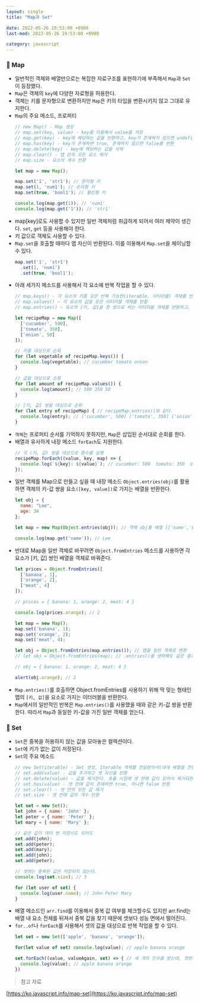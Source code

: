 ```yaml
---
layout: single
title: "Map과 Set"

date: 2022-05-26 19:53:00 +0900
last-mod: 2022-05-26 19:53:00 +0900

category: javascript
---
```

### 📌 Map
* 일반적인 객체와 배열만으로는 복잡한 자료구조를 표현하기에 부족해서 `Map`과 `Set`이 등장했다.
* `Map`은 객체의 `key`에 다양한 자료형을 허용한다.
* 객체는 키를 문자형으로 변환하지만 `Map`은 키의 타입을 변환시키지 않고 그대로 유지한다.
* `Map`의 주요 메소드, 프로퍼티
  ```javascript
  // new Map() - Map 생성
  // map.set(key, value) - key를 이용해서 value를 저장
  // map.get(key) - key에 해당하는 값을 반환하고, key가 존재하지 않으면 undefined를 반환
  // map.has(key) - key가 존재하면 true, 존재하지 않으면 false를 반환
  // map.delete(key) - key에 해당하는 값을 삭제
  // map.clear() - 맵 안의 모든 요소 제거
  // map.size - 요소의 개수 반환

  let map = new Map();

  map.set('1', 'str1'); // 문자형 키
  map.set(1, 'num1'); // 숫자형 키
  map.set(true, 'bool1'); // 불린형 키

  console.log(map.get(1)); // 'num1'
  console.log(map.get('1')); // 'str1'
  ```
* map[key]로도 사용할 수 있지만 일반 객체처럼 취급하게 되어서 여러 제약이 생긴다. `set`, `get` 등을 사용해야 한다.
* 키 값으로 객체도 사용할 수 있다.
* `Map.set`을 호출할 때마다 맵 자신이 반환된다. 이를 이용해서 `Map.set`을 체이닝할 수 있다.
  ```javascript
  map.set('1', 'str1')
    .set(1, 'num1')
    .set(true, 'bool1');
  ```
* 아래 세가지 메소드를 사용해서 각 요소에 반복 작업을 할 수 있다.
  ```javascript
  // map.keys() - 각 요소의 키를 모은 반복 가능한(iterable, 이터러블) 객체를 반환
  // map.values() – 각 요소의 값을 모은 이터러블 객체를 반환
  // map.entries() – 요소의 [키, 값]을 한 쌍으로 하는 이터러블 객체를 반환하고, 이 이터러블 객체는 for..of반복문의 기초로 쓰인다.

  let recipeMap = new Map([
    ['cucumber', 500],
    ['tomato', 350],
    ['onion', 50]
  ]);

  // 키를 대상으로 순회
  for (let vegetable of recipeMap.keys()) {
    console.log(vegetable); // cucumber tomato onion
  }

  // 값을 대상으로 순회
  for (let amount of recipeMap.values()) {
    console.log(amount); // 500 350 50
  }

  // [키, 값] 쌍을 대상으로 순회
  for (let entry of recipeMap) { // recipeMap.entries()와 같다.
    console.log(entry); // ['cucumber', 500] ['tomato', 350] ['onion', 50]
  }
  ```
* `객체`는 프로퍼티 순서를 기억하지 못하지만, `Map`은 삽입된 순서대로 순회를 한다.
* 배열과 유사하게 내장 메소드 `forEach`도 지원한다.
  ```javascript
  // 각 (키, 값) 쌍을 대상으로 함수를 실행
  recipeMap.forEach((value, key, map) => {
    console.log(`${key}: ${value}`); // cucumber: 500  tomato: 350  onion: 50
  });
  ```
* 일반 객체를 Map으로 만들고 싶을 때 내장 메소드 `Object.entries(obj)`를 활용하면 객체의 키-값 쌍을 요소`([key, value])`로 가지는 배열을 반환한다.
  ```javascript
  let obj = {
    name: "Lee",
    age: 34
  };

  let map = new Map(Object.entries(obj)); // 객체 obj를 배열 [['name','Lee'], ['age', 30]]로 바꾸고, 이 배열을 이용해 새로운 맵을 만들었다.

  console.log(map.get('name')); // Lee
  ```
* 반대로 Map을 일반 객체로 바꾸려면 `Object.fromEntries` 메소드를 사용하면 각 요소가 [키, 값] 쌍인 배열을 객체로 바꿔준다.
  ```javascript
  let prices = Object.fromEntries([
    ['banana', 1],
    ['orange', 2],
    ['meat', 4]
  ]);

  // prices = { banana: 1, orange: 2, meat: 4 }

  console.log(prices.orange); // 2

  let map = new Map();
  map.set('banana', 1);
  map.set('orange', 2);
  map.set('meat', 4);

  let obj = Object.fromEntries(map.entries()); // 맵을 일반 객체로 변환
  // let obj = Object.fromEntries(map); // .entries()를 생략해도 같은 결과

  // obj = { banana: 1, orange: 2, meat: 4 }

  alert(obj.orange); // 2
  ```
* `Map.entries()`를 호출하면 Object.fromEntries를 사용하기 위해 딱 맞는 형태인 맵의 `[키, 값]`을 요소로 가지는 이터러블을 반환한다.
* `Map`에서의 일반적인 반복은 `Map.entries()`를 사용했을 때와 같은 키-값 쌍을 반환한다. 따라서 `Map`과 동일한 키-값을 가진 일반 객체를 얻는다.

### 📌 Set
* `Set`은 중복을 허용하지 않는 값을 모아놓은 컬렉션이다.
* `Set`에 키가 없는 값이 저장된다.
* `Set`의 주요 메소드
  ```javascript
  // new Set(iterable) - Set 생성, Iterable 객체를 전달받아서(대개 배열을 전달받는다.) 그 안의 값을 복사해 셋에 넣는다.
  // set.add(value) - 값을 추가하고 셋 자신을 반환
  // set.delete(value) - 값을 제거한다. 호출 시점에 셋 안에 값이 있어서 제거되면 true, 아니면 false를 반환
  // set.has(value) - 셋 안에 값이 존재하면 true, 아니면 false 반환
  // set.clear() - 셋 안의 모든 값 제거
  // set.size - 셋 안에 값의 개수 반환

  let set = new Set();
  let john = { name: 'John' };
  let peter = { name: 'Peter' };
  let mary = { name: 'Mary' };

  // 같은 값이 여러 번 저장시도 되어도
  set.add(john);
  set.add(peter);
  set.add(mary);
  set.add(john);
  set.add(peter);

  // 셋에는 중복된 값은 저장되지 않는다.
  console.log(set.size); // 3

  for (let user of set) {
    console.log(user.name); // John Peter Mary
  }
  ```
* 배열 메소드인 `arr.find`를 이용해서 중복 값 여부를 체크할수도 있지만 arr.find는 배열 내 요소 전체를 뒤져서 중복 값을 찾기 때문에 셋보다 성능 면에서 떨어진다.
* `for..of`나 `forEach`를 사용해서 셋의 값을 대상으로 반복 작업을 할 수 있다.
  ```javascript
  let set = new Set(['apple', 'banana', 'orange']);

  for(let value of set) console.log(value); // apple banana orange
  
  set.forEach((value, valueAgain, set) => { // 세 개의 인수를 받는데, 첫번째는 값, 두번째도 값, 세번째는 목표하는 객체(셋)인데 세 개의 인수를 받는 이유는 맵을 셋으로, 셋을 맵으로 교체할 때 호환성을 위해서이다.
    console.log(value); // apple banana orange
  })
  ```


> 참고 자료

[https://ko.javascript.info/map-set](https://ko.javascript.info/map-set)